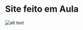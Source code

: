 # Site feito em **Aula**
![alt text](https://nerdhits.com.br/wp-content/uploads/2021/08/naruto-classico-assistir-1200x900.jpg)
